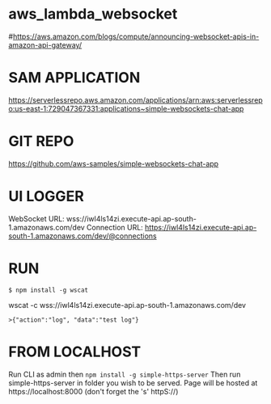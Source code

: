 # aws_lambda_websocket

#https://aws.amazon.com/blogs/compute/announcing-websocket-apis-in-amazon-api-gateway/


# SAM APPLICATION 
https://serverlessrepo.aws.amazon.com/applications/arn:aws:serverlessrepo:us-east-1:729047367331:applications~simple-websockets-chat-app



# GIT REPO
https://github.com/aws-samples/simple-websockets-chat-app

# UI LOGGER
WebSocket URL: wss://iwl4ls14zi.execute-api.ap-south-1.amazonaws.com/dev
Connection URL: https://iwl4ls14zi.execute-api.ap-south-1.amazonaws.com/dev/@connections

# RUN

```$ npm install -g wscat```

wscat -c wss://iwl4ls14zi.execute-api.ap-south-1.amazonaws.com/dev

```>{"action":"log", "data":"test log"}```

# FROM LOCALHOST
Run CLI as admin then
```npm install -g simple-https-server```
Then run simple-https-server in folder you wish to be served. Page will be hosted at https://localhost:8000 (don't forget the 's' httpS://)


